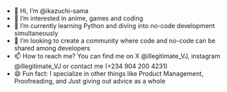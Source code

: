 - 👋 Hi, I’m @ikazuchi-sama
- 👀 I’m interested in anime, games and coding
- 🌱 I’m currently learning Python and diving into no-code development simultaneously
- 💞️ I’m looking to create a community where code and no-code can be shared among developers
- 📫 How to reach me? You can find me on X @illegitimate_VJ, instagram @illegitimate_VJ or contact me (+234 904 200 4231)
- 😄 Fun fact: I specialize in other things like Product Management, Proofreading, and Just giving out advice as a whole

<!---
ikazuchi-sama/ikazuchi-sama is a ✨ special ✨ repository because its `README.md` (this file) appears on your GitHub profile.
You can click the Preview link to take a look at your changes.
--->
